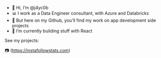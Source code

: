 - 👋 Hi, I’m @j4yc0b
- 📊 I work as a Data Engineer consultant, with Azure and Databricks
- 🌱 But here on my Github, you'll find my work on app development side projects
- 🧱 I’m currently building stuff with React

See my projects:

📷 (https://instafollowstats.com)
